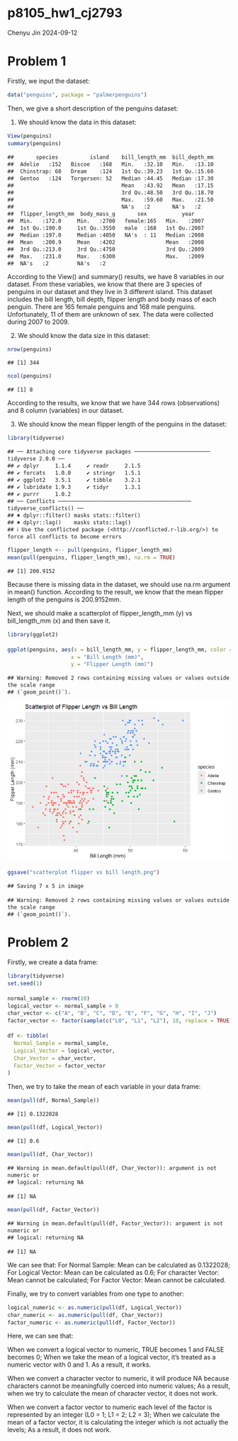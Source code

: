 p8105_hw1_cj2793
================
Chenyu Jin
2024-09-12

# Problem 1

Firstly, we input the dataset:

``` r
data("penguins", package = "palmerpenguins")
```

Then, we give a short description of the penguins dataset:

1.  We should know the data in this dataset:

``` r
View(penguins)
summary(penguins)
```

    ##       species          island    bill_length_mm  bill_depth_mm  
    ##  Adelie   :152   Biscoe   :168   Min.   :32.10   Min.   :13.10  
    ##  Chinstrap: 68   Dream    :124   1st Qu.:39.23   1st Qu.:15.60  
    ##  Gentoo   :124   Torgersen: 52   Median :44.45   Median :17.30  
    ##                                  Mean   :43.92   Mean   :17.15  
    ##                                  3rd Qu.:48.50   3rd Qu.:18.70  
    ##                                  Max.   :59.60   Max.   :21.50  
    ##                                  NA's   :2       NA's   :2      
    ##  flipper_length_mm  body_mass_g       sex           year     
    ##  Min.   :172.0     Min.   :2700   female:165   Min.   :2007  
    ##  1st Qu.:190.0     1st Qu.:3550   male  :168   1st Qu.:2007  
    ##  Median :197.0     Median :4050   NA's  : 11   Median :2008  
    ##  Mean   :200.9     Mean   :4202                Mean   :2008  
    ##  3rd Qu.:213.0     3rd Qu.:4750                3rd Qu.:2009  
    ##  Max.   :231.0     Max.   :6300                Max.   :2009  
    ##  NA's   :2         NA's   :2

According to the View() and summary() results, we have 8 variables in
our dataset. From these variables, we know that there are 3 species of
penguins in our dataset and they live in 3 different island. This
dataset includes the bill length, bill depth, flipper length and body
mass of each penguin. There are 165 female penguins and 168 male
penguins. Unfortunately, 11 of them are unknown of sex. The data were
collected during 2007 to 2009.

2.  We should know the data size in this dataset:

``` r
nrow(penguins)
```

    ## [1] 344

``` r
ncol(penguins)
```

    ## [1] 8

According to the results, we know that we have 344 rows (observations)
and 8 column (variables) in our dataset.

3.  We should know the mean flipper length of the penguins in the
    dataset:

``` r
library(tidyverse)
```

    ## ── Attaching core tidyverse packages ──────────────────────── tidyverse 2.0.0 ──
    ## ✔ dplyr     1.1.4     ✔ readr     2.1.5
    ## ✔ forcats   1.0.0     ✔ stringr   1.5.1
    ## ✔ ggplot2   3.5.1     ✔ tibble    3.2.1
    ## ✔ lubridate 1.9.3     ✔ tidyr     1.3.1
    ## ✔ purrr     1.0.2     
    ## ── Conflicts ────────────────────────────────────────── tidyverse_conflicts() ──
    ## ✖ dplyr::filter() masks stats::filter()
    ## ✖ dplyr::lag()    masks stats::lag()
    ## ℹ Use the conflicted package (<http://conflicted.r-lib.org/>) to force all conflicts to become errors

``` r
flipper_length <-- pull(penguins, flipper_length_mm)
mean(pull(penguins, flipper_length_mm), na.rm = TRUE)
```

    ## [1] 200.9152

Because there is missing data in the dataset, we should use na.rm
argument in mean() function. According to the result, we know that the
mean flipper length of the penguins is 200.9152mm.

Next, we should make a scatterplot of flipper_length_mm (y) vs
bill_length_mm (x) and then save it.

``` r
library(ggplot2)

ggplot(penguins, aes(x = bill_length_mm, y = flipper_length_mm, color = species)) + geom_point() + labs(title = "Scatterplot of Flipper Length vs Bill Length",
                    x = "Bill Length (mm)",
                    y = "Flipper Length (mm)")
```

    ## Warning: Removed 2 rows containing missing values or values outside the scale range
    ## (`geom_point()`).

![](p8105_hw1_cj2793_files/figure-gfm/unnamed-chunk-5-1.png)<!-- -->

``` r
ggsave("scatterplot flipper vs bill length.png")
```

    ## Saving 7 x 5 in image

    ## Warning: Removed 2 rows containing missing values or values outside the scale range
    ## (`geom_point()`).

# Problem 2

Firstly, we create a data frame:

``` r
library(tidyverse)
set.seed(1)

normal_sample <- rnorm(10)
logical_vector <- normal_sample > 0
char_vector <- c("A", "B", "C", "D", "E", "F", "G", "H", "I", "J")
factor_vector <- factor(sample(c("L0", "L1", "L2"), 10, replace = TRUE))

df <- tibble(
  Normal_Sample = normal_sample,
  Logical_Vector = logical_vector,
  Char_Vector = char_vector,
  Factor_Vector = factor_vector
)
```

Then, we try to take the mean of each variable in your data frame:

``` r
mean(pull(df, Normal_Sample))
```

    ## [1] 0.1322028

``` r
mean(pull(df, Logical_Vector))
```

    ## [1] 0.6

``` r
mean(pull(df, Char_Vector))
```

    ## Warning in mean.default(pull(df, Char_Vector)): argument is not numeric or
    ## logical: returning NA

    ## [1] NA

``` r
mean(pull(df, Factor_Vector))
```

    ## Warning in mean.default(pull(df, Factor_Vector)): argument is not numeric or
    ## logical: returning NA

    ## [1] NA

We can see that: For Normal Sample: Mean can be calculated as 0.1322028;
For Logical Vector: Mean can be calculated as 0.6; For character Vector:
Mean cannot be calculated; For Factor Vector: Mean cannot be calculated.

Finally, we try to convert variables from one type to another:

``` r
logical_numeric <- as.numeric(pull(df, Logical_Vector))
char_numeric <- as.numeric(pull(df, Char_Vector))
factor_numeric <- as.numeric(pull(df, Factor_Vector))
```

Here, we can see that:

When we convert a logical vector to numeric, TRUE becomes 1 and FALSE
becomes 0; When we take the mean of a logical vector, it’s treated as a
numeric vector with 0 and 1. As a result, it works.

When we convert a character vector to numeric, it will produce NA
because characters cannot be meaningfully coerced into numeric values;
As a result, when we try to calculate the mean of character vector, it
does not work.

When we convert a factor vector to numeric each level of the factor is
represented by an integer (L0 = 1; L1 = 2; L2 = 3); When we calculate
the mean of a factor vector, it is calculating the integer which is not
actually the levels; As a result, it does not work.
